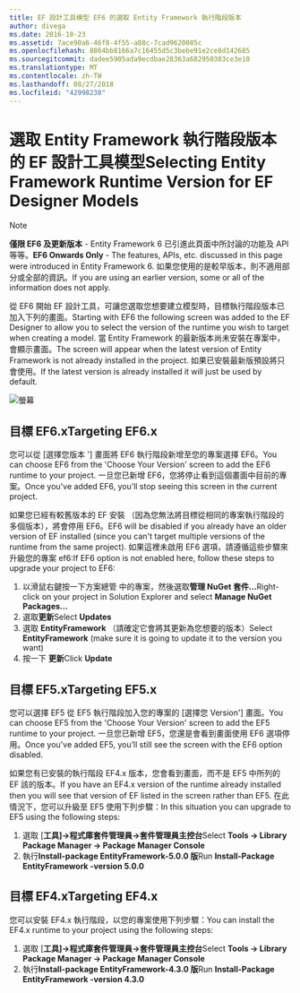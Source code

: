 ```yaml
---
title: EF 設計工具模型 EF6 的選取 Entity Framework 執行階段版本
author: divega
ms.date: 2016-10-23
ms.assetid: 7ace90a6-46f8-4f55-a88c-7cad9620085c
ms.openlocfilehash: 8864bb8166a7c16455d5c3bebe91e2ce8d142685
ms.sourcegitcommit: dadee5905ada9ecdbae28363a682950383ce3e10
ms.translationtype: MT
ms.contentlocale: zh-TW
ms.lasthandoff: 08/27/2018
ms.locfileid: "42998238"
---
```

# <a name="selecting-entity-framework-runtime-version-for-ef-designer-models"></a><span data-ttu-id="dfd5c-102">選取 Entity Framework 執行階段版本的 EF 設計工具模型</span><span class="sxs-lookup"><span data-stu-id="dfd5c-102">Selecting Entity Framework Runtime Version for EF Designer Models</span></span>
> [!NOTE]
> <span data-ttu-id="dfd5c-103">**僅限 EF6 及更新版本** - Entity Framework 6 已引進此頁面中所討論的功能及 API 等等。</span><span class="sxs-lookup"><span data-stu-id="dfd5c-103">**EF6 Onwards Only** - The features, APIs, etc. discussed in this page were introduced in Entity Framework 6.</span></span> <span data-ttu-id="dfd5c-104">如果您使用的是較早版本，則不適用部分或全部的資訊。</span><span class="sxs-lookup"><span data-stu-id="dfd5c-104">If you are using an earlier version, some or all of the information does not apply.</span></span>

<span data-ttu-id="dfd5c-105">從 EF6 開始 EF 設計工具，可讓您選取您想要建立模型時，目標執行階段版本已加入下列的畫面。</span><span class="sxs-lookup"><span data-stu-id="dfd5c-105">Starting with EF6 the following screen was added to the EF Designer to allow you to select the version of the runtime you wish to target when creating a model.</span></span> <span data-ttu-id="dfd5c-106">當 Entity Framework 的最新版本尚未安裝在專案中，會顯示畫面。</span><span class="sxs-lookup"><span data-stu-id="dfd5c-106">The screen will appear when the latest version of Entity Framework is not already installed in the project.</span></span> <span data-ttu-id="dfd5c-107">如果已安裝最新版預設將只會使用。</span><span class="sxs-lookup"><span data-stu-id="dfd5c-107">If the latest version is already installed it will just be used by default.</span></span>

![螢幕](~/ef6/media/screen.png)


## <a name="targeting-ef6x"></a><span data-ttu-id="dfd5c-109">目標 EF6.x</span><span class="sxs-lookup"><span data-stu-id="dfd5c-109">Targeting EF6.x</span></span>

<span data-ttu-id="dfd5c-110">您可以從 [選擇您版本 '] 畫面將 EF6 執行階段新增至您的專案選擇 EF6。</span><span class="sxs-lookup"><span data-stu-id="dfd5c-110">You can choose EF6 from the 'Choose Your Version' screen to add the EF6 runtime to your project.</span></span> <span data-ttu-id="dfd5c-111">一旦您已新增 EF6，您將停止看到這個畫面中目前的專案。</span><span class="sxs-lookup"><span data-stu-id="dfd5c-111">Once you've added EF6, you’ll stop seeing this screen in the current project.</span></span>

<span data-ttu-id="dfd5c-112">如果您已經有較舊版本的 EF 安裝 （因為您無法將目標從相同的專案執行階段的多個版本），將會停用 EF6。</span><span class="sxs-lookup"><span data-stu-id="dfd5c-112">EF6 will be disabled if you already have an older version of EF installed (since you can't target multiple versions of the runtime from the same project).</span></span> <span data-ttu-id="dfd5c-113">如果這裡未啟用 EF6 選項，請遵循這些步驟來升級您的專案 ef6:</span><span class="sxs-lookup"><span data-stu-id="dfd5c-113">If EF6 option is not enabled here, follow these steps to upgrade your project to EF6:</span></span>

1.  <span data-ttu-id="dfd5c-114">以滑鼠右鍵按一下方案總管 中的專案，然後選取**管理 NuGet 套件...**</span><span class="sxs-lookup"><span data-stu-id="dfd5c-114">Right-click on your project in Solution Explorer and select **Manage NuGet Packages...**</span></span>
2.  <span data-ttu-id="dfd5c-115">選取**更新**</span><span class="sxs-lookup"><span data-stu-id="dfd5c-115">Select **Updates**</span></span>
3.  <span data-ttu-id="dfd5c-116">選取  **EntityFramework** （請確定它會將其更新為您想要的版本）</span><span class="sxs-lookup"><span data-stu-id="dfd5c-116">Select **EntityFramework** (make sure it is going to update it to the version you want)</span></span>
4.  <span data-ttu-id="dfd5c-117">按一下 **更新**</span><span class="sxs-lookup"><span data-stu-id="dfd5c-117">Click **Update**</span></span>

 

## <a name="targeting-ef5x"></a><span data-ttu-id="dfd5c-118">目標 EF5.x</span><span class="sxs-lookup"><span data-stu-id="dfd5c-118">Targeting EF5.x</span></span>

<span data-ttu-id="dfd5c-119">您可以選擇 EF5 從 EF5 執行階段加入您的專案的 [選擇您 Version'] 畫面。</span><span class="sxs-lookup"><span data-stu-id="dfd5c-119">You can choose EF5 from the 'Choose Your Version' screen to add the EF5 runtime to your project.</span></span> <span data-ttu-id="dfd5c-120">一旦您已新增 EF5，您還是會看到畫面使用 EF6 選項停用。</span><span class="sxs-lookup"><span data-stu-id="dfd5c-120">Once you've added EF5, you’ll still see the screen with the EF6 option disabled.</span></span>

<span data-ttu-id="dfd5c-121">如果您有已安裝的執行階段 EF4.x 版本，您會看到畫面，而不是 EF5 中所列的 EF 該的版本。</span><span class="sxs-lookup"><span data-stu-id="dfd5c-121">If you have an EF4.x version of the runtime already installed then you will see that version of EF listed in the screen rather than EF5.</span></span> <span data-ttu-id="dfd5c-122">在此情況下，您可以升級至 EF5 使用下列步驟：</span><span class="sxs-lookup"><span data-stu-id="dfd5c-122">In this situation you can upgrade to EF5 using the following steps:</span></span>

1.  <span data-ttu-id="dfd5c-123">選取 [**工具]-&gt;程式庫套件管理員-&gt;套件管理員主控台**</span><span class="sxs-lookup"><span data-stu-id="dfd5c-123">Select **Tools -&gt; Library Package Manager -&gt; Package Manager Console**</span></span>
2.  <span data-ttu-id="dfd5c-124">執行**Install-package EntityFramework-5.0.0 版**</span><span class="sxs-lookup"><span data-stu-id="dfd5c-124">Run **Install-Package EntityFramework -version 5.0.0**</span></span>

 

## <a name="targeting-ef4x"></a><span data-ttu-id="dfd5c-125">目標 EF4.x</span><span class="sxs-lookup"><span data-stu-id="dfd5c-125">Targeting EF4.x</span></span>

<span data-ttu-id="dfd5c-126">您可以安裝 EF4.x 執行階段，以您的專案使用下列步驟：</span><span class="sxs-lookup"><span data-stu-id="dfd5c-126">You can install the EF4.x runtime to your project using the following steps:</span></span>

1.  <span data-ttu-id="dfd5c-127">選取 [**工具]-&gt;程式庫套件管理員-&gt;套件管理員主控台**</span><span class="sxs-lookup"><span data-stu-id="dfd5c-127">Select **Tools -&gt; Library Package Manager -&gt; Package Manager Console**</span></span>
2.  <span data-ttu-id="dfd5c-128">執行**Install-package EntityFramework-4.3.0 版**</span><span class="sxs-lookup"><span data-stu-id="dfd5c-128">Run **Install-Package EntityFramework -version 4.3.0**</span></span>
